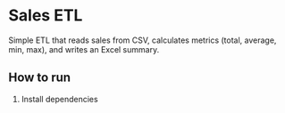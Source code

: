 # Sales ETL

Simple ETL that reads sales from CSV, calculates metrics (total, average, min, max), and writes an Excel summary.

## How to run
1) Install dependencies  
